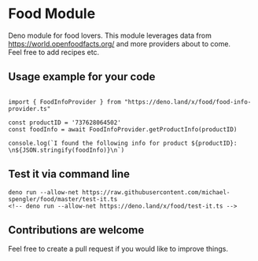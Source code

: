 # Food Module

Deno module for food lovers. This module leverages data from https://world.openfoodfacts.org/ and more providers about to come.  
Feel free to add recipes etc.

## Usage example for your code

```

import { FoodInfoProvider } from "https://deno.land/x/food/food-info-provider.ts"

const productID = '737628064502'
const foodInfo = await FoodInfoProvider.getProductInfo(productID)

console.log(`I found the following info for product ${productID}: \n${JSON.stringify(foodInfo)}\n`)

```

## Test it via command line
```
deno run --allow-net https://raw.githubusercontent.com/michael-spengler/food/master/test-it.ts
<!-- deno run --allow-net https://deno.land/x/food/test-it.ts -->
```

## Contributions are welcome
Feel free to create a pull request if you would like to improve things.
